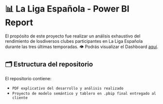 # 📊 La Liga Española - Power BI Report
El propósito de este proyecto fue realizar un análisis exhaustivo del rendimiento de losdiversos clubes participantes en La Liga Española durante las tres últimas temporadas.
👁️ Podrás visualizar el Dashboard [aquí](https://app.powerbi.com/view?r=eyJrIjoiYWNkZGU4MDEtNTU5Yi00OWFlLTkyODAtMzJkN2M3YmY0OTU4IiwidCI6Ijg1MjI2NjJhLTVkYTctNGE1Zi05ZDM0LWFmNzAzNTM3NzIyZCIsImMiOjR9).

## 🗂 Estructura del repositorio 

El repositorio contiene:
- `PDF explicativo del desarrollo y análisis realizado`
- `Proyecto de modelo semántico y tablero en .pbip final entregado al cliente`
